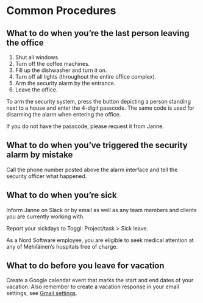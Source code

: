 # Common Procedures

## What to do when you’re the last person leaving the office

1. Shut all windows.
2. Turn off the coffee machines.
3. Fill up the dishwasher and turn it on.
4. Turn off all lights (throughout the entire office complex).
5. Arm the security alarm by the entrance.
6. Leave the office.

To arm the security system, press the button depicting a person standing next to a house and enter the 4-digit passcode. The same code is used for disarming the alarm when entering the office.

If you do not have the passcode, please request it from Janne.

## What to do when you’ve triggered the security alarm by mistake

Call the phone number posted above the alarm interface and tell the security officer what happened.

## What to do when you’re sick

Inform Janne on Slack or by email as well as any team members and clients you are currently working with.

Report your sickdays to Toggl: Project/task > Sick leave.

As a Nord Software employee, you are eligible to seek medical attention at any of Mehiläinen’s hospitals free of charge.

## What to do before you leave for vacation

Create a Google calendar event that marks the start and end dates of your vacation.
Also remember to create a vacation response in your email settings, see [Gmail settings](https://mail.google.com/mail/u/0/#settings/general).
